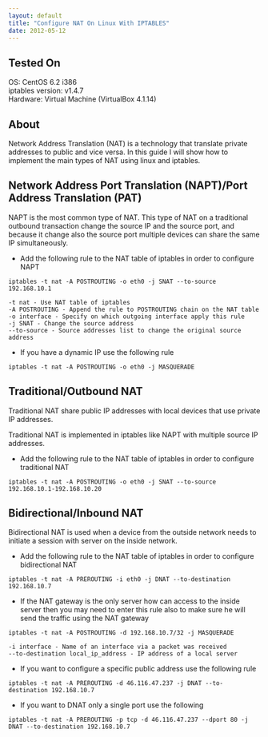 ```yaml
---
layout: default
title: "Configure NAT On Linux With IPTABLES"
date: 2012-05-12
---
```


## Tested On
OS: CentOS 6.2 i386  
iptables version: v1.4.7  
Hardware: Virtual Machine (VirtualBox 4.1.14)  

## About

Network Address Translation (NAT) is a technology that translate private addresses to public and vice versa. In this guide I will show how to implement the main types of NAT using linux and iptables.

## Network Address Port Translation (NAPT)/Port Address Translation (PAT)

NAPT is the most common type of NAT. This type of NAT on a traditional outbound transaction change the source IP and the source port, and because it change also the source port multiple devices can share the same IP simultaneously.

* Add the following rule to the NAT table of iptables in order to configure NAPT

```
iptables -t nat -A POSTROUTING -o eth0 -j SNAT --to-source 192.168.10.1
```

```
-t nat - Use NAT table of iptables
-A POSTROUTING - Append the rule to POSTROUTING chain on the NAT table
-o interface - Specify on which outgoing interface apply this rule
-j SNAT - Change the source address
--to-source - Source addresses list to change the original source address
```

* If you have a dynamic IP use the following rule

```
iptables -t nat -A POSTROUTING -o eth0 -j MASQUERADE
```

## Traditional/Outbound NAT

Traditional NAT share public IP addresses with local devices that use private IP addresses.

Traditional NAT is implemented in iptables like NAPT with multiple source IP addresses.

* Add the following rule to the NAT table of iptables in order to configure traditional NAT

```
iptables -t nat -A POSTROUTING -o eth0 -j SNAT --to-source 192.168.10.1-192.168.10.20
```

## Bidirectional/Inbound NAT

Bidirectional NAT is used when a device from the outside network needs to initiate a session with server on the inside network.

* Add the following rule to the NAT table of iptables in order to configure bidirectional NAT

```
iptables -t nat -A PREROUTING -i eth0 -j DNAT --to-destination 192.168.10.7
```

* If the NAT gateway is the only server how can access to the inside server then you may need to enter this rule also to make sure he will send the traffic using the  NAT gateway

```
iptables -t nat -A POSTROUTING -d 192.168.10.7/32 -j MASQUERADE
```

```
-i interface - Name of an interface via a packet was received
--to-destination local_ip_address - IP address of a local server
```

* If you want to configure a specific public address use the following rule

```
iptables -t nat -A PREROUTING -d 46.116.47.237 -j DNAT --to-destination 192.168.10.7
```

* If you want to DNAT only a single port use the following

```
iptables -t nat -A PREROUTING -p tcp -d 46.116.47.237 --dport 80 -j DNAT --to-destination 192.168.10.7
```

